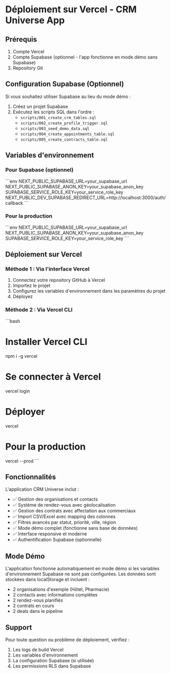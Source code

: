 # Déploiement sur Vercel - CRM Universe App

## Prérequis

1. Compte Vercel
2. Compte Supabase (optionnel - l'app fonctionne en mode démo sans Supabase)
3. Repository Git

## Configuration Supabase (Optionnel)

Si vous souhaitez utiliser Supabase au lieu du mode démo :

1. Créez un projet Supabase
2. Exécutez les scripts SQL dans l'ordre :
   - `scripts/001_create_crm_tables.sql`
   - `scripts/002_create_profile_trigger.sql`
   - `scripts/003_seed_demo_data.sql`
   - `scripts/004_create_appointments_table.sql`
   - `scripts/005_create_contracts_table.sql`

## Variables d'environnement

### Pour Supabase (optionnel)
\`\`\`env
NEXT_PUBLIC_SUPABASE_URL=your_supabase_url
NEXT_PUBLIC_SUPABASE_ANON_KEY=your_supabase_anon_key
SUPABASE_SERVICE_ROLE_KEY=your_service_role_key
NEXT_PUBLIC_DEV_SUPABASE_REDIRECT_URL=http://localhost:3000/auth/callback
\`\`\`

### Pour la production
\`\`\`env
NEXT_PUBLIC_SUPABASE_URL=your_supabase_url
NEXT_PUBLIC_SUPABASE_ANON_KEY=your_supabase_anon_key
SUPABASE_SERVICE_ROLE_KEY=your_service_role_key
\`\`\`

## Déploiement sur Vercel

### Méthode 1 : Via l'interface Vercel

1. Connectez votre repository GitHub à Vercel
2. Importez le projet
3. Configurez les variables d'environnement dans les paramètres du projet
4. Déployez

### Méthode 2 : Via Vercel CLI

\`\`\`bash
# Installer Vercel CLI
npm i -g vercel

# Se connecter à Vercel
vercel login

# Déployer
vercel

# Pour la production
vercel --prod
\`\`\`

## Fonctionnalités

L'application CRM Universe inclut :

- ✅ Gestion des organisations et contacts
- ✅ Système de rendez-vous avec géolocalisation
- ✅ Gestion des contrats avec affectation aux commerciaux
- ✅ Import CSV/Excel avec mapping des colonnes
- ✅ Filtres avancés par statut, priorité, ville, région
- ✅ Mode démo complet (fonctionne sans base de données)
- ✅ Interface responsive et moderne
- ✅ Authentification Supabase (optionnelle)

## Mode Démo

L'application fonctionne automatiquement en mode démo si les variables d'environnement Supabase ne sont pas configurées. Les données sont stockées dans localStorage et incluent :

- 2 organisations d'exemple (Hôtel, Pharmacie)
- 2 contacts avec informations complètes
- 2 rendez-vous planifiés
- 2 contrats en cours
- 2 deals dans le pipeline

## Support

Pour toute question ou problème de déploiement, vérifiez :

1. Les logs de build Vercel
2. Les variables d'environnement
3. La configuration Supabase (si utilisée)
4. Les permissions RLS dans Supabase
